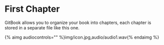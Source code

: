 # First Chapter


GitBook allows you to organize your book into chapters, each chapter is stored in a separate file like this one.

{% aimg audiocontrols="" %}img/icon.jpg,audio/audio1.wav{% endaimg %}


